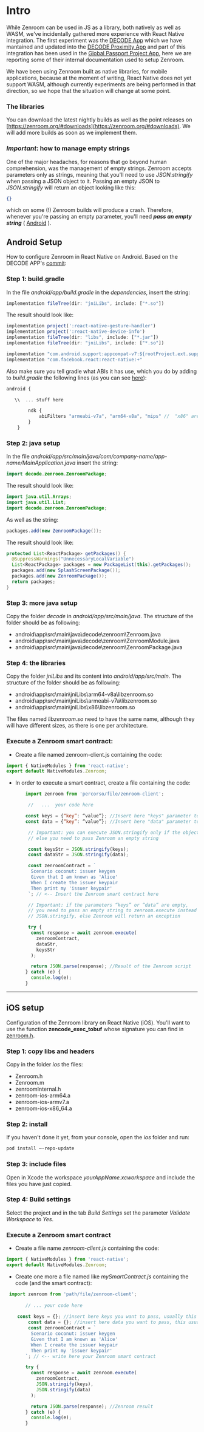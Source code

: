 # Intro

While Zenroom can be used in JS as a library, both natively as well as WASM, we've incidentally gathered more experience with React Native integration. The first experiment was the [DECODE App](https://github.com/DECODEproject/decode-app) which we have mantained and updated into the [DECODE Proximity App](https://github.com/dyne/decode-proximity-app) and part of this integration has been used in the [Global Passport Project App](https://github.com/LedgerProject/GPP_app), here we are reporting some of their internal documentation used to setup Zenroom. 

We have been using Zenroom built as native libraries, for mobile applications, because at the moment of writing, React Native does not yet support WASM, although currently experiments are being performed in that direction, so we hope that the situation will change at some point. 

### The libraries 

You can download the latest nightly builds as well as the point releases on [https://zenroom.org/#downloads](https://zenroom.org/#downloads). We will add more builds as soon as we implement them.


### ***Important***: how to manage empty strings

One of the major headaches, for reasons that go beyond human comprehension, was the management of empty strings. Zenroom accepts parameters only as strings, meaning that you'll need to use *JSON.stringify* when passing a JSON object to it. Passing an empty JSON to *JSON.stringify* will return an object looking like this:

```json
{}
```

which on some (!) Zenroom builds will produce a crash. Therefore, whenever you're passing an empty parameter, you'll need ***pass an empty string*** ( [Android](https://github.com/LedgerProject/GPP_app/blob/409e626956a9c9e0950fb45c1ab06343485a8acf/android/app/src/main/java/decode/zenroom/ZenroomModule.java#L51-L58) ). 


## Android Setup

How to configure Zenroom in React Native on Android. Based on the DECODE APP's [commit](https://github.com/DECODEproject/decode-app/commit/9b6c9322f941bf91319556f2838409551e0aa2c7): 

### Step 1: build.gradle
In the file *android/app/build.gradle* in the *dependencies*, insert the string:
```javascript
implementation fileTree(dir: "jniLibs", include: ["*.so"])
```

The result should look like: 

```javascript
implementation project(':react-native-gesture-handler')
implementation project(':react-native-device-info')
implementation fileTree(dir: "libs", include: ["*.jar"])
implementation fileTree(dir: "jniLibs", include: ["*.so"])

implementation "com.android.support:appcompat-v7:${rootProject.ext.supportLibVersion}"
implementation "com.facebook.react:react-native:+"
```

Also make sure you tell gradle what ABIs it has use, which you do by adding to *build.gradle* the following lines (as you can see [here](https://github.com/LedgerProject/GPP_app/blob/409e626956a9c9e0950fb45c1ab06343485a8acf/android/app/build.gradle#L137-L139)):

```javascript
android {

   \\  ... stuff here

        ndk {
            abiFilters "armeabi-v7a", "arm64-v8a", "mips" //  "x86" are "x86_64" are coming soon
        }
    }
```




### Step 2: java setup
In the file *android/app/src/main/java/com/company-name/app-name/MainApplication.java* insert the string:

```java
import decode.zenroom.ZenroomPackage;
```

The result should look like: 

```java
import java.util.Arrays;
import java.util.List;
import decode.zenroom.ZenroomPackage;
```


As well as the string:
```java
packages.add(new ZenroomPackage());
```

The result should look like:

```java
protected List<ReactPackage> getPackages() {
  @SuppressWarnings("UnnecessaryLocalVariable")
  List<ReactPackage> packages = new PackageList(this).getPackages();
  packages.add(new SplashScreenPackage());
  packages.add(new ZenroomPackage());
  return packages;
}
```

### Step 3: more java setup
Copy the folder *decode* in *android/app/src/main/java*. The structure of the folder should be as following:

 - android\app\src\main\java\decode\zenroom\Zenroom.java
 - android\app\src\main\java\decode\zenroom\ZenroomModule.java
 - android\app\src\main\java\decode\zenroom\ZenroomPackage.java


### Step 4: the libraries

Copy the folder *jniLibs* and its content into *android/app/src/main*. The structure of the folder should be as following:
 - android\app\src\main\jniLibs\arm64-v8a\libzenroom.so
 - android\app\src\main\jniLibs\armeabi-v7a\libzenroom.so
 - android\app\src\main\jniLibs\x86\libzenroom.so

The files named *libzenroom.so* need to have the same name, although they will have different sizes, as there is one per architecture.

### Execute a Zenroom smart contract:

 - Create a file named zenroom-client.js containing the code:
```javascript
import { NativeModules } from 'react-native';
export default NativeModules.Zenroom;
```

 - In order to execute a smart contract, create a file containing the code:

```javascript
       import zenroom from 'percorso/file/zenroom-client';

		//   ...  your code here

       const keys = {“key”: “value”}; //Insert here "keys" parameter to pass
       const data = {“key”: “value”}; //Insert here "data" parameter to pass

		// Important: you can execute JSON.stringify only if the object is NOT EMPTY
		// else you need to pass Zenroom an empty string 

		const keysStr = JSON.stringify(keys);
		const dataStr = JSON.stringify(data);

		const zenroomContract = `
         Scenario coconut: issuer keygen
         Given that I am known as 'Alice'
         When I create the issuer keypair
         Then print my 'issuer keypair'
		`; // <-- Insert the Zenroom smart contract here

		// Important: if the parameters “keys” or “data” are empty, 
		// you need to pass an empty string to zenroom.execute instead of using 
		// JSON.stringify, else Zenroom will return an exception 

		try {
         const response = await zenroom.execute(
           zenroomContract,
           dataStr,
           keysStr
         );

         return JSON.parse(response); //Result of the Zenroom script
       } catch (e) {
         console.log(e);
       }
```


--------

## iOS setup


Configuration of the Zenroom library on React Native (iOS). You'll want to use the function **zencode_exec_tobuf** whose signature you can find in [zenroom.h](https://github.com/dyne/Zenroom/blob/master/src/zenroom.h#L37-L40). 

### Step 1: copy libs and headers
Copy in the folder *ios* the files:
 - Zenroom.h
 - Zenroom.m
 - zenroomInternal.h
 - zenroom-ios-arm64.a
 - zenroom-ios-armv7.a
 - zenroom-ios-x86_64.a

### Step 2: install
If you haven't done it yet, from your console, open the *ios* folder and run:

```bash
pod install –-repo-update
```

### Step 3: include files
Open in Xcode the workspace *yourAppName.xcworkspace* and include the files you have just copied.

### Step 4: Build settings
Select the project and in the tab *Build Settings* set the parameter *Validate Workspace* to *Yes*.

### Execute a Zenroom smart contract

 - Create a file name *zenroom-client.js* containing the code:
 
```javascript
import { NativeModules } from 'react-native';
export default NativeModules.Zenroom;
```

 - Create one more a file named like *mySmartContract.js* containing the code (and the smart contract):

```javascript
 import zenroom from 'path/file/zenroom-client';
	   
       // ... your code here
    
	const keys = {}; //insert here keys you want to pass, usually this contains keys, credentials etc
       	const data = {}; //insert here data you want to pass, this usually contains generic data 
       	const zenroomContract = `
         Scenario coconut: issuer keygen
         Given that I am known as 'Alice'
         When I create the issuer keypair
         Then print my 'issuer keypair'
       `; // <-- write here your Zenroom smart contract

       try {
         const response = await zenroom.execute(
           zenroomContract,
           JSON.stringify(keys),
           JSON.stringify(data)
         );

         return JSON.parse(response); //Zenroom result
       } catch (e) {
         console.log(e);
       }
```

      



<!-- commented
 



-->
